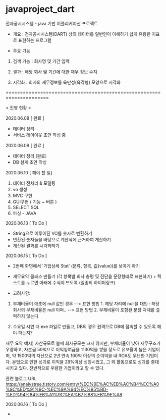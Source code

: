 # javaproject_dart
전자공시시스템 - java 기반 어플리케이션 프로젝트

- 개요
: 전자공시시스템(DART) 상의 데이터를 일반인이 이해하기 쉽게 유용한 지표로 표현하는 프로그램

- 주요 기능
1. 검색 기능 : 회사명 및 기간 입력

2. 결과 : 해당 회사 및 기간에 대한 재무 정보 수치

3. 시각화 : 회사의 재무정보를 육만성(육각형) 모양으로 시각화


=====================================================================

< 진행 현황 >

2020.06.08 
[ 완료 ]
- 데이터 정리
- 서비스 레이아웃 초안 작성 중 

2020.06.09
[ 완료 ]
- 데이터 정리 (완료)
- DB 설계 초안 작성

2020.06.10 
[ 해야 할 일]  
1. 데이터 전처리 & 모델링
2. vo 생성
3. MVC 구현
4. GUI구현 ( 기능 ~ 버튼 )
5. SELECT SQL 
6. 파싱 - JAVA 

2020.06.13
[ To Do ]
- String으로 이루어진 VO를 숫자로 변환하기
- 변환된 숫자들을 바탕으로 계산식에 근거하여 계산하기
- 계산된 결과를 시각화하기


2020.06.15 [ To Do ]
- 2번째 화면에서 '기업상세 Stat' (분류, 항목, 값(value))를 보이게 하기
- 재무요약 클래스 만들기 (각 항목별 회사 총평 및 진단을 문장형태로 표현하기) + 텍스트를 누르면 아래에 수식이 뜨도록 (일종의 하이퍼링크)

- 고려사항: 
1) 부채비율이 애초에 null 값인 경우
--> 표현 방법 1. 해당 자리에 null을 대입 : 해당 회사의 부채비율은 null 이며..
--> 표현 방법 2. 부채비율이 포함된 문장 자체를 출력하지 않는다. 

2) 수요일 시연 때 exe 파일로 만들고, DB의 경우 원격으로 DB에 접속할 수 있도록 해야 하는지?

재무 요약 예시)
자산규모로 볼때 회사규모는 크지 않지만, 부채비율이 낮아 재무구조가 우량하고, 자본금 50억으로 이익잉여금을 1130억을 쌓을 정도로 유보율이 높은 기업이며, 약 1500억의 자산으로 2년 연속 100억 이상의 순이익을 내 ROA도 무난한 기업이다. 본업으로 인한 성과로 이익을 28%이상 성장시켰고, 그 외 활동으로도 성과를 증대시키고 있다. 전반적으로 우량한 기업이라고 할 수 있다.

관련 블로그 URL
https://analystree.tistory.com/entry/%EC%9E%AC%EB%AC%B4%EC%A0%9C%ED%91%9C-%EC%9A%94%EC%95%BD-%ED%94%84%EB%A1%9C%EA%B7%B8%EB%9E%A8


2020.06.16 [ To Do ]

- 
